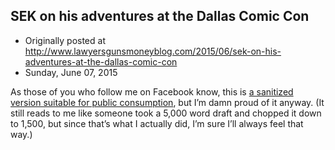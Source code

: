 ## SEK on his adventures at the Dallas Comic Con

 * Originally posted at http://www.lawyersgunsmoneyblog.com/2015/06/sek-on-his-adventures-at-the-dallas-comic-con
 * Sunday, June 07, 2015

As those of you who follow me on Facebook know, this is [a sanitized version suitable for public consumption](http://www.salon.com/2015/06/07/organized\_chaos\_a\_behind\_the\_scenes\_look\_at\_how\_those\_running\_comic\_cons\_manage\_to\_keep\_it\_together/), but I’m damn proud of it anyway. (It still reads to me like someone took a 5,000 word draft and chopped it down to 1,500, but since that’s what I actually did, I’m sure I’ll always feel that way.)